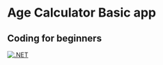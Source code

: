 # Age Calculator Basic app

## Coding for beginners
[![.NET](https://github.com/waelhsn/AgeCalculator/actions/workflows/dotnet.yml/badge.svg)](https://github.com/waelhsn/AgeCalculator/actions/workflows/dotnet.yml)
